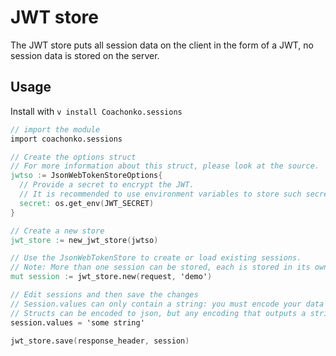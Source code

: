 # JWT store

The JWT store puts all session data on the client in the form of a JWT, no session data is stored on 
the server.

## Usage

Install with `v install Coachonko.sessions`

```V
// import the module
import coachonko.sessions

// Create the options struct
// For more information about this struct, please look at the source.
jwtso := JsonWebTokenStoreOptions{
  // Provide a secret to encrypt the JWT.
  // It is recommended to use environment variables to store such secrets.
  secret: os.get_env(JWT_SECRET)
}

// Create a new store
jwt_store := new_jwt_store(jwtso)

// Use the JsonWebTokenStore to create or load existing sessions.
// Note: More than one session can be stored, each is stored in its own custom HTTP header.
mut session := jwt_store.new(request, 'demo')

// Edit sessions and then save the changes
// Session.values can only contain a string: you must encode your data to string.
// Structs can be encoded to json, but any encoding that outputs a string is fine.
session.values = 'some string'

jwt_store.save(response_header, session)
```
